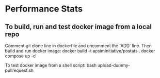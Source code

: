 # Performance Stats

## To build, run and test docker image from a local repo
Comment git clone line in dockerfile and uncomment the 'ADD' line. Then build and run docker image:
    docker build -t apsiminitiative/postats .
    docker compose up -d


To test docker image from a shell script:
    bash upload-dummy-pullrequest.sh
 